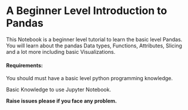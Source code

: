# A Beginner Level Introduction to Pandas  

This Notebook is a beginner level tutorial to learn the basic level Pandas. You will learn about the pandas Data types, Functions, Attributes, Slicing and a lot more including basic Visualizations.  

#### Requirements:
You should must have a basic level python programming knowledge. 
    
Basic Knowledge to use Jupyter Notebook.
  
  
  
**Raise issues please if you face any problem.**  
    

